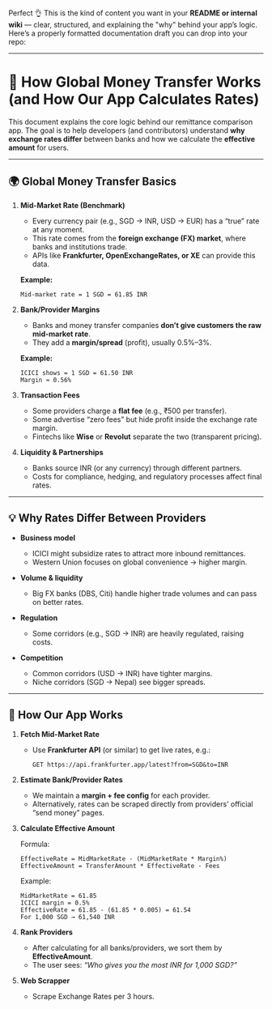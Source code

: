 Perfect 👌 This is the kind of content you want in your **README or internal wiki** — clear, structured, and explaining the "why" behind your app’s logic.
Here’s a properly formatted documentation draft you can drop into your repo:

---

# 💱 How Global Money Transfer Works (and How Our App Calculates Rates)

This document explains the core logic behind our remittance comparison app.
The goal is to help developers (and contributors) understand **why exchange rates differ** between banks and how we calculate the **effective amount** for users.

---

## 🌍 Global Money Transfer Basics

1. **Mid-Market Rate (Benchmark)**

   * Every currency pair (e.g., SGD → INR, USD → EUR) has a “true” rate at any moment.
   * This rate comes from the **foreign exchange (FX) market**, where banks and institutions trade.
   * APIs like **Frankfurter, OpenExchangeRates, or XE** can provide this data.

   **Example:**

   ```
   Mid-market rate = 1 SGD = 61.85 INR
   ```

2. **Bank/Provider Margins**

   * Banks and money transfer companies **don’t give customers the raw mid-market rate**.
   * They add a **margin/spread** (profit), usually 0.5%–3%.

   **Example:**

   ```
   ICICI shows = 1 SGD = 61.50 INR
   Margin ≈ 0.56%
   ```

3. **Transaction Fees**

   * Some providers charge a **flat fee** (e.g., ₹500 per transfer).
   * Some advertise “zero fees” but hide profit inside the exchange rate margin.
   * Fintechs like **Wise** or **Revolut** separate the two (transparent pricing).

4. **Liquidity & Partnerships**

   * Banks source INR (or any currency) through different partners.
   * Costs for compliance, hedging, and regulatory processes affect final rates.

---

## 💡 Why Rates Differ Between Providers

* **Business model**

  * ICICI might subsidize rates to attract more inbound remittances.
  * Western Union focuses on global convenience → higher margin.

* **Volume & liquidity**

  * Big FX banks (DBS, Citi) handle higher trade volumes and can pass on better rates.

* **Regulation**

  * Some corridors (e.g., SGD → INR) are heavily regulated, raising costs.

* **Competition**

  * Common corridors (USD → INR) have tighter margins.
  * Niche corridors (SGD → Nepal) see bigger spreads.

---

## 🔧 How Our App Works

1. **Fetch Mid-Market Rate**

   * Use **Frankfurter API** (or similar) to get live rates, e.g.:

     ```
     GET https://api.frankfurter.app/latest?from=SGD&to=INR
     ```

2. **Estimate Bank/Provider Rates**

   * We maintain a **margin + fee config** for each provider.
   * Alternatively, rates can be scraped directly from providers’ official “send money” pages.

3. **Calculate Effective Amount**

   Formula:

   ```
   EffectiveRate = MidMarketRate - (MidMarketRate * Margin%)
   EffectiveAmount = TransferAmount * EffectiveRate - Fees
   ```

   Example:

   ```
   MidMarketRate = 61.85
   ICICI margin = 0.5%
   EffectiveRate = 61.85 - (61.85 * 0.005) = 61.54
   For 1,000 SGD → 61,540 INR
   ```

4. **Rank Providers**

   * After calculating for all banks/providers, we sort them by **EffectiveAmount**.
   * The user sees: *“Who gives you the most INR for 1,000 SGD?”*

5. **Web Scrapper**
    * Scrape Exchange Rates per 3 hours.